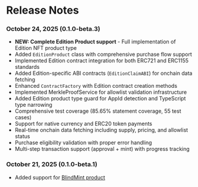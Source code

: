 # Release Notes

### October 24, 2025 (0.1.0-beta.3)

* **NEW: Complete Edition Product support** - Full implementation of Edition NFT product type
* Added `EditionProduct` class with comprehensive purchase flow support
* Implemented Edition contract integration for both ERC721 and ERC1155 standards
* Added Edition-specific ABI contracts (`EditionClaimABI`) for onchain data fetching
* Enhanced `ContractFactory` with Edition contract creation methods
* Implemented MerkleProofService for allowlist validation infrastructure
* Added Edition product type guard for AppId detection and TypeScript type narrowing
* Comprehensive test coverage (85.65% statement coverage, 55 test cases)
* Support for native currency and ERC20 token payments
* Real-time onchain data fetching including supply, pricing, and allowlist status
* Purchase eligibility validation with proper error handling
* Multi-step transaction support (approval + mint) with progress tracking

### October 21, 2025 (0.1.0-beta.1)

* Added support for [BlindMint product](https://app.gitbook.com/o/FkM3zqPi1O0VypWXgiUZ/s/wX9Yl8DLygpenDBVWGPF/~/changes/1/sdk/product/product-types/blind-mint)
